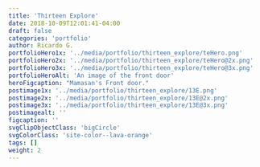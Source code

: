 ```yaml
---
title: 'Thirteen Explore'
date: 2018-10-09T12:01:41-04:00
draft: false
categories: 'portfolio'
author: Ricardo G.
portfolioHero1x: '../media/portfolio/thirteen_explore/teHero.png'
portfolioHero2x: '../media/portfolio/thirteen_explore/teHero@2x.png'
portfolioHero3x: '../media/portfolio/thirteen_explore/teHero@3x.png'
portfolioHeroAlt: 'An image of the front door'
heroFigcaption: "Mamasan's Front door."
postimage1x: '../media/portfolio/thirteen_explore/13E.png'
postimage2x: '../media/portfolio/thirteen_explore/13E@2x.png'
postimage3x: '../media/portfolio/thirteen_explore/13E@3x.png'
postimagealt: ''
figcaption: ''
svgClipObjectClass: 'bigCircle'
svgColorClass: 'site-color--lava-orange'
tags: []
weight: 2
---
```

